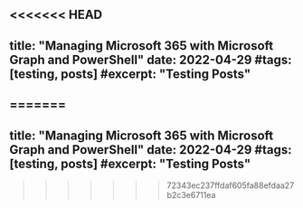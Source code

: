 <<<<<<< HEAD
---
title: "Managing Microsoft 365 with Microsoft Graph and PowerShell"
date: 2022-04-29
#tags: [testing, posts]
#excerpt: "Testing Posts"
---


=======
---
title: "Managing Microsoft 365 with Microsoft Graph and PowerShell"
date: 2022-04-29
#tags: [testing, posts]
#excerpt: "Testing Posts"
---


>>>>>>> 72343ec237ffdaf605fa88efdaa27b2c3e6711ea
